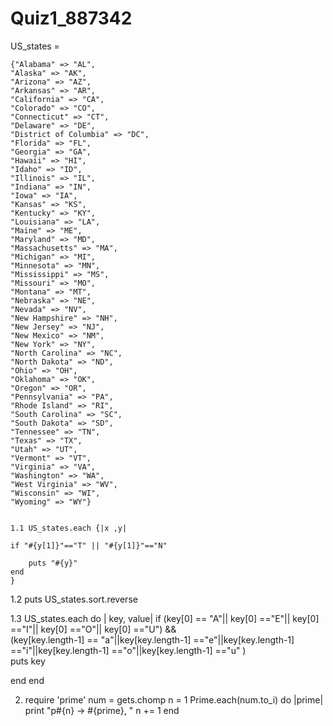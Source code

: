 # Quiz1_887342

US_states = 

	{"Alabama" => "AL",
	"Alaska" => "AK",
	"Arizona" => "AZ",
	"Arkansas" => "AR",
	"California" => "CA",
	"Colorado" => "CO",
	"Connecticut" => "CT",
	"Delaware" => "DE",
	"District of Columbia" => "DC",
	"Florida" => "FL",
	"Georgia" => "GA",
	"Hawaii" => "HI",
	"Idaho" => "ID",
	"Illinois" => "IL",
	"Indiana" => "IN",
	"Iowa" => "IA",
	"Kansas" => "KS",
	"Kentucky" => "KY",
	"Louisiana" => "LA",
	"Maine" => "ME",
	"Maryland" => "MD",
	"Massachusetts" => "MA",
	"Michigan" => "MI",
	"Minnesota" => "MN",
	"Mississippi" => "MS",
	"Missouri" => "MO",
	"Montana" => "MT",
	"Nebraska" => "NE",
	"Nevada" => "NV",
	"New Hampshire" => "NH",
	"New Jersey" => "NJ",
	"New Mexico" => "NM",
	"New York" => "NY",
	"North Carolina" => "NC",
	"North Dakota" => "ND",
	"Ohio" => "OH",
	"Oklahoma" => "OK",
	"Oregon" => "OR",
	"Pennsylvania" => "PA",
	"Rhode Island" => "RI",
	"South Carolina" => "SC",
	"South Dakota" => "SD",
	"Tennessee" => "TN",
	"Texas" => "TX",
	"Utah" => "UT",
	"Vermont" => "VT",
	"Virginia" => "VA",
	"Washington" => "WA",
	"West Virginia" => "WV",
	"Wisconsin" => "WI",
	"Wyoming" => "WY"}
	
	
	1.1 US_states.each {|x ,y|
	
 	if "#{y[1]}"=="T" || "#{y[1]}"=="N"
 	    
	    puts "#{y}"
	end
	}
	
  1.2 puts US_states.sort.reverse
    
    
  1.3  US_states.each do | key, value|
	if (key[0] == "A"|| key[0] =="E"|| key[0] =="I"|| key[0] =="O"|| key[0] =="U") &&  
	    (key[key.length-1] == "a"||key[key.length-1] =="e"||key[key.length-1] =="i"||key[key.length-1] =="o"||key[key.length-1] =="u" )  
  puts  key
  
    
  end
  end
  
   
  2. require 'prime'
num = gets.chomp
n = 1
Prime.each(num.to_i) do |prime|
    print "p#{n} -> #{prime}, "
    n += 1
end


